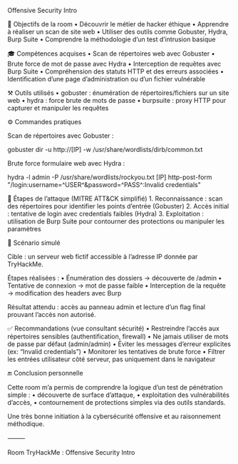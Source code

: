 Offensive Security Intro

🧠 Objectifs de la room
	•	Découvrir le métier de hacker éthique
	•	Apprendre à réaliser un scan de site web
	•	Utiliser des outils comme Gobuster, Hydra, Burp Suite
	•	Comprendre la méthodologie d’un test d’intrusion basique

🎓 Compétences acquises
	•	Scan de répertoires web avec Gobuster
	•	Brute force de mot de passe avec Hydra
	•	Interception de requêtes avec Burp Suite
	•	Compréhension des statuts HTTP et des erreurs associées
	•	Identification d’une page d’administration ou d’un fichier vulnérable

⚒️ Outils utilisés
	•	gobuster : énumération de répertoires/fichiers sur un site web
	•	hydra : force brute de mots de passe
	•	burpsuite : proxy HTTP pour capturer et manipuler les requêtes

⚙️ Commandes pratiques

Scan de répertoires avec Gobuster :

gobuster dir -u http://[IP] -w /usr/share/wordlists/dirb/common.txt

Brute force formulaire web avec Hydra :

hydra -l admin -P /usr/share/wordlists/rockyou.txt [IP] http-post-form "/login:username=^USER^&password=^PASS^:Invalid credentials"

🔎 Étapes de l’attaque (MITRE ATT&CK simplifié)
	1.	Reconnaissance : scan des répertoires pour identifier les points d’entrée (Gobuster)
	2.	Accès initial : tentative de login avec credentials faibles (Hydra)
	3.	Exploitation : utilisation de Burp Suite pour contourner des protections ou manipuler les paramètres

🧪 Scénario simulé

Cible : un serveur web fictif accessible à l’adresse IP donnée par TryHackMe.

Étapes réalisées :
	•	Énumération des dossiers → découverte de /admin
	•	Tentative de connexion → mot de passe faible
	•	Interception de la requête → modification des headers avec Burp

Résultat attendu : accès au panneau admin et lecture d’un flag final prouvant l’accès non autorisé.

✅ Recommandations (vue consultant sécurité)
	•	Restreindre l’accès aux répertoires sensibles (authentification, firewall)
	•	Ne jamais utiliser de mots de passe par défaut (admin/admin)
	•	Éviter les messages d’erreur explicites (ex: “Invalid credentials”)
	•	Monitorer les tentatives de brute force
	•	Filtrer les entrées utilisateur côté serveur, pas uniquement dans le navigateur

🔚 Conclusion personnelle

Cette room m’a permis de comprendre la logique d’un test de pénétration simple :
	•	découverte de surface d’attaque,
	•	exploitation des vulnérabilités d’accès,
	•	contournement de protections simples via des outils standards.

Une très bonne initiation à la cybersécurité offensive et au raisonnement méthodique.

⸻

Room TryHackMe : Offensive Security Intro
